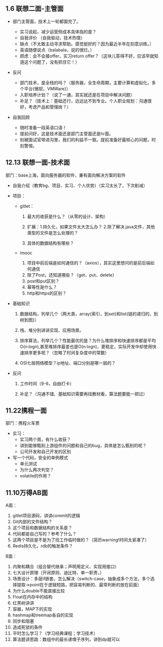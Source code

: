 ## 1.6 联想二面-主管面

+ 部门主管面，技术上一轮都面完了。
  + 实习说起，减少运营侧成本具体指的是？
  + 自我评价 （自我驱动，技术热情）
  + 缺点（不太敢主动寻求帮助。感觉挺好的？因为最近半年在刻意训练。）
  + 英语随便说点（balabala，说的很烂。）
  + 顾虑：会不会接offer，实习return offer？（这块儿答得不好，应该早就知道这个问题了，没有抓住它！）

+ 反问
  + 部门技术，是全栈的吗？（服务器，全生命周期，主要计算和虚拟化，多个平台{微软、VMWare}）
  + 入职培养计划？（说了一通，其实就还是在项目中解决问题）
  + 补足？（技术上：基础还行，远远达不到专业。个人职业规划：沟通很好，考虑产品和管理岗？）

+ 自我回顾
  + 随时准备一段英语口语！
  + 提前问好，这是技术面还是部门主管面还是hr面。
  + 别被面试官带进沟里，我们的利益不一致。提前准备好最核心的问题，时刻警惕。





## 12.13 联想一面-技术面

部门：base上海，面向服务器的软件，兼有面向解决方案的软件

+ 自我介绍（教育bg、项目、实习、个人优势）（实习太长了，下次削减）

+ 项目：

  + gitlet：

    1. 最大的收获是什么？（从零的设计、架构）

    2. 扩展：1.持久化，如果文件太大怎么办？ 2.除了解决.java文件，其他类型的文件是怎么处理的？

    3. 具体的数据结构有哪些？

  + imooc

    1. 项目中前后端是如何通信的？（axios），其实这里想问的是前后端如何通信
    2. 除了Post，还知道哪些？（get、put、delete）
    3. post和put区别？
    4. 幂等性是什么？
    5. http和https的区别？

+ 基础知识

  1. 数据结构，列举几个（两大类，array{索引，到set}和list{链的递归的，到树到图}）

  2. 栈、堆分别讲讲实现、应用场景。

  3. 排序算法，列举几个？性能最优的是？为什么堆排序和快速排序都是平均O(n·logn),甚至堆排序最差也是O(n·logn)，更稳定，实际开发中却使用快速排序更多呢？（忽略了时间复杂度中的常数）

  4. OSI七层网络模型？ip地址、端口分别是哪一层的？


+ 反问

  1. 工作时间（9-6，自由打卡）

  2. 补足？（沟通不错、基础知识需要再找教材看，算法题要能一把过）

     











## 11.22携程一面

部门：携程火车票

+ 实习：
  + 实习两个周，有什么收获？
  + 讲到能够甄别上游组件的问题和自己的bug，具体是怎么甄别的呢？
  + 公司开发和自己开发的区别
+ 写一个代码，安全的单例模式
  + 单元测试
  + 为什么两次判空？
  + volatile的作用？







## 11.10万得AB面

A面：

1. gitlet项目源码，讲讲commit的逻辑
2. Git内部的文件结构？
3. 这个项目和数据结构的关系是？
4. 代码都是自己写的？参考了什么？
5. 这两个项目是不是为了找工作临时做的？（简历warning!时间太紧凑了）
6. Redis持久化，rdb的触发条件？





B面：

1. 内聚和耦合（组合替代继承；声明用定义、实现用接口）
2. 七大设计原理（开闭原则、迪比特、单一职责，）
3. 场景设计：多层if嵌套，怎么解决（switch-case，抽象成多个方法，多个选择提取->point在于逻辑短路，把容易判断的、最常判断的放在前面）
4. 为什么double不能直接比较
5. Float在内存中的结构
6. 红黑树讲讲
7. 容器，MAP下的实现
8. hashmap和treemap各自的实现
9. 同步和阻塞
10. 造成死锁的条件
11. 平时怎么学习？（学习经典课程；学习技术）
12. 算法题讲思路：数组中的最长递增子序列，讲到dp就可以